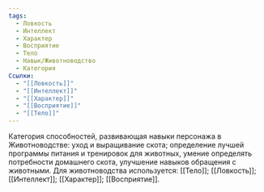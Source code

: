 ```yaml
---
tags:
  - Ловкость
  - Интеллект
  - Характер
  - Восприятие
  - Тело
  - Навык/Животноводство
  - Категория
Ссылки:
  - "[[Ловкость]]"
  - "[[Интеллект]]"
  - "[[Характер]]"
  - "[[Восприятие]]"
  - "[[Тело]]"
---
```

Категория способностей, развивающая навыки персонажа в Животноводстве: уход и выращивание скота; определение лучшей программы питания и тренировок для животных, умение определять потребности домашнего скота, улучшение навыков обращения с животными. Для животноводства используется: [[Тело]]; [[Ловкость]]; [[Интеллект]]; [[Характер]]; [[Восприятие]]. 